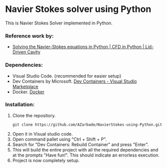 # Navier Stokes solver using Python

This is Navier Stokes Solver implemented in Python.

### Reference work by: 
- [Solving the Navier-Stokes equations in Python | CFD in Python | Lid-Driven Cavity
](https://youtu.be/BQLvNLgMTQE)

### Dependencies:
- Visual Studio Code. {recommended for easier setup}
- Dev Containers by Microsoft.
    [Dev Containers - Visual Studio Marketplace](https://marketplace.visualstudio.com/items?itemName=ms-vscode-remote.remote-containers)
- Docker.
    [Docker](https://www.docker.com/)
   
### Installation:
1. Clone the repository.
    ~~~
    git clone https://github.com/AZarbade/NavierStokes-using-Python.git
    ~~~
2. Open it in Visual studio code.   
3. Open command pallet using "Ctrl + Shift + P".   
4. Search for "Dev Containers: Rebuild Container" and press "Enter".
5. This will build the entire project with all the required dependencies and at the prompts "Have fun!". This should indicate an errorless execution.
6. Project is now completely setup.   
